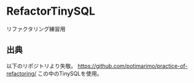 # RefactorTinySQL
リファクタリング練習用

## 出典
以下のリポジトリより失敬。
https://github.com/potimarimo/practice-of-refactoring/
この中のTinySQLを使用。
